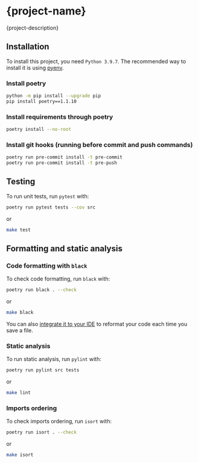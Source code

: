 # {project-name}

{project-description}

## Installation

To install this project, you need `Python 3.9.7`.
The recommended way to install it is using [pyenv](https://github.com/pyenv/pyenv).

### Install poetry

```bash
python -m pip install --upgrade pip
pip install poetry==1.1.10
```

### Install requirements through poetry

```bash
poetry install --no-root
```

### Install git hooks (running before commit and push commands)

```bash
poetry run pre-commit install -t pre-commit
poetry run pre-commit install -t pre-push
```

## Testing

To run unit tests, run `pytest` with:
```bash
poetry run pytest tests --cov src
```
or
```bash
make test
```

## Formatting and static analysis

### Code formatting with `black`

To check code formatting, run `black` with:
```bash
poetry run black . --check
```
or
```bash
make black
```

You can also [integrate it to your IDE](https://black.readthedocs.io/en/stable/integrations/editors.html) to reformat
your code each time you save a file.

### Static analysis

To run static analysis, run `pylint` with:
```bash
poetry run pylint src tests
```
or
```bash
make lint
```

### Imports ordering

To check imports ordering, run `isort` with:
```bash
poetry run isort . --check
```
or
```bash
make isort
```
